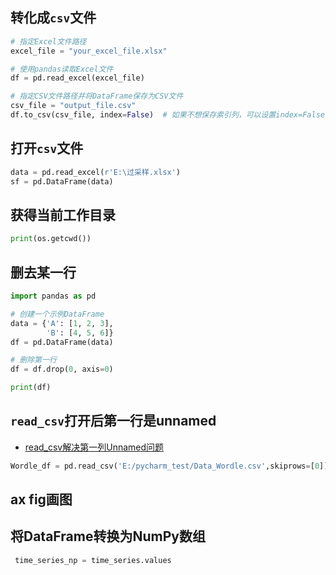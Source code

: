 ## 转化成`csv`文件

```py
# 指定Excel文件路径
excel_file = "your_excel_file.xlsx"

# 使用pandas读取Excel文件
df = pd.read_excel(excel_file)

# 指定CSV文件路径并将DataFrame保存为CSV文件
csv_file = "output_file.csv"
df.to_csv(csv_file, index=False)  # 如果不想保存索引列，可以设置index=False
```

## 打开`csv`文件

```py
data = pd.read_excel(r'E:\过采样.xlsx')
sf = pd.DataFrame(data)
```



## 获得当前工作目录

```py
print(os.getcwd())
```

## 删去某一行

```py
import pandas as pd

# 创建一个示例DataFrame
data = {'A': [1, 2, 3],
        'B': [4, 5, 6]}
df = pd.DataFrame(data)

# 删除第一行
df = df.drop(0, axis=0)

print(df)
```

## `read_csv`打开后第一行是unnamed

+ [read_csv解决第一列Unnamed问题](https://blog.csdn.net/Trisyp/article/details/132467006)

```py
Wordle_df = pd.read_csv('E:/pycharm_test/Data_Wordle.csv',skiprows=[0])

```

## ax fig画图



## 将DataFrame转换为NumPy数组

```py
 time_series_np = time_series.values
```

